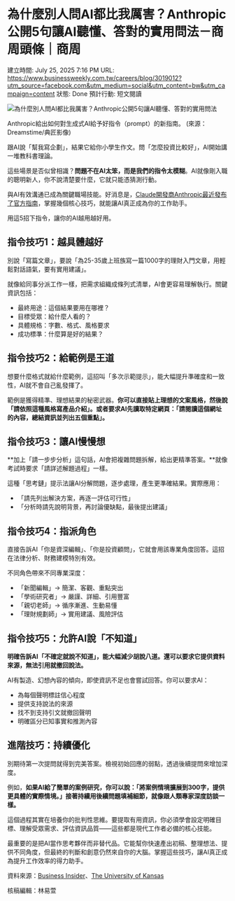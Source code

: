 # 為什麼別人問AI都比我厲害？Anthropic公開5句讓AI聽懂、答對的實用問法－商周頭條｜商周

建立時間: July 25, 2025 7:16 PM
URL: https://www.businessweekly.com.tw/careers/blog/3019012?utm_source=facebook.com&utm_medium=social&utm_content=bw&utm_campaign=content
狀態: Done
預計行動: 短文閱讀

![為什麼別人問AI都比我厲害？Anthropic公開5句讓AI聽懂、答對的實用問法](https://ibw.bwnet.com.tw/ac_gallery/2025/07/f5984652-98c5-b84c-b1bd-5d5cae19e17c_800.jpg)

Anthropic給出如何對生成式AI給予好指令（prompt）的新指南。 (來源：Dreamstime/典匠影像)

跟AI說「幫我寫企劃」，結果它給你小學生作文。問「怎麼投資比較好」，AI開始講一堆教科書理論。

這些場景是否似曾相識？**問題不在AI太笨，而是我們的指令太模糊**。AI就像剛入職的聰明新人，你不說清楚要什麼，它就只能憑猜測行動。

與AI有效溝通已成為關鍵職場技能。好消息是，[Claude開發商Anthropic最近發布了官方指南](https://docs.anthropic.com/en/docs/build-with-claude/prompt-engineering/overview)，掌握幾個核心技巧，就能讓AI真正成為你的工作助手。

用這5招下指令，讓你的AI越用越好用。

## 指令技巧1：越具體越好

別說「寫篇文章」，要說「為25-35歲上班族寫一篇1000字的理財入門文章，用輕鬆對話語氣，要有實用建議」。

就像給同事分派工作一樣，把需求組織成條列式清單，AI會更容易理解執行。關鍵資訊包括：

- 最終用途：這個結果要用在哪裡？
- 目標受眾：給什麼人看的？
- 具體規格：字數、格式、風格要求
- 成功標準：什麼算是好的結果？

## 指令技巧2：給範例是王道

想要什麼格式就給什麼範例，這招叫「多次示範提示」，能大幅提升準確度和一致性，AI就不會自己亂發揮了。

範例是獲得精準、理想結果的秘密武器。**你可以直接貼上理想的文案風格，然後說「請依照這種風格寫產品介紹」。或者要求AI先讀取特定網頁：「請閱讀這個網址的內容，總結資訊並列出五個重點」。**

## 指令技巧3：讓AI慢慢想

**加上「請一步步分析」這句話，AI會把複雜問題拆解，給出更精準答案。**就像考試時要求「請詳述解題過程」一樣。

這種「思考鏈」提示法讓AI分解問題，逐步處理，產生更準確結果。實際應用：

- 「請先列出解決方案，再逐一評估可行性」
- 「分析時請先說明背景，再討論優缺點，最後提出建議」

## 指令技巧4：指派角色

直接告訴AI「你是資深編輯」、「你是投資顧問」，它就會用該專業角度回答。這招在法律分析、財務建模特別有效。

不同角色帶來不同專業深度：

- 「新聞編輯」→ 簡潔、客觀、重點突出
- 「學術研究者」→ 嚴謹、詳細、引用豐富
- 「親切老師」→ 循序漸進、生動易懂
- 「理財規劃師」→ 實用建議、風險評估

## 指令技巧5：允許AI說「不知道」

**明確告訴AI「不確定就說不知道」，能大幅減少胡說八道。還可以要求它提供資料來源，無法引用就撤回說法。**

AI有製造、幻想內容的傾向，即使資訊不足也會嘗試回答。你可以要求AI：

- 為每個聲明標註信心程度
- 提供支持說法的來源
- 找不到支持引文就撤回聲明
- 明確區分已知事實和推測內容

## 進階技巧：持續優化

別期待第一次提問就得到完美答案。檢視初始回應的弱點，透過後續提問來增加深度。

例如，**如果AI給了簡單的案例研究，你可以說：「將案例情境擴展到300字，提供更具體的實際情境。」接著持續用後續問題填補細節，就像跟人類專家深度訪談一樣。**

這個過程其實在培養你的批判性思維。要提取有用資訊，你必須學會設定明確目標、理解受眾需求、評估資訊品質——這些都是現代工作者必備的核心技能。

最重要的是把AI當作思考夥伴而非替代品。它能幫你快速產出初稿、整理想法、提供不同角度，但最終的判斷和創意仍然來自你的大腦。掌握這些技巧，讓AI真正成為提升工作效率的得力助手。

資料來源：[Business Insider](https://www.businessinsider.com/anthropic-guide-prompt-engineering-2025-7)、[The University of Kansas](https://cte.ku.edu/prompting-ai-chatbots)

核稿編輯：林易萱